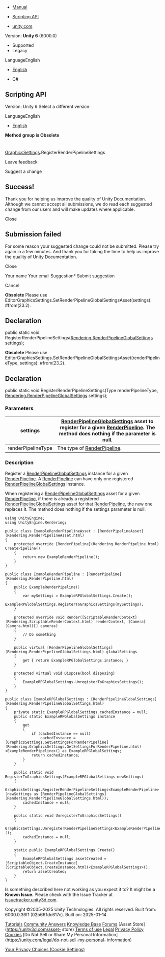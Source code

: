 [ ]()

  * [Manual](../Manual/index.html)
  * [Scripting API](../ScriptReference/index.html)

  * [unity.com](https://unity.com/)

Version: **Unity 6** (6000.0)

  * Supported
  * Legacy

LanguageEnglish

  * [English]()

  * C#

[ ](https://docs.unity3d.com)

## Scripting API

Version: Unity 6 Select a different version

LanguageEnglish

  * [English]()

**Method group is Obsolete**  

#
[GraphicsSettings](Rendering.GraphicsSettings.html).RegisterRenderPipelineSettings

Leave feedback

Suggest a change

## Success!

Thank you for helping us improve the quality of Unity Documentation. Although
we cannot accept all submissions, we do read each suggested change from our
users and will make updates where applicable.

Close

## Submission failed

For some reason your suggested change could not be submitted. Please <a>try
again</a> in a few minutes. And thank you for taking the time to help us
improve the quality of Unity Documentation.

Close

Your name Your email Suggestion* Submit suggestion

Cancel

[ ]()

**Obsolete** Please use
EditorGraphicsSettings.SetRenderPipelineGlobalSettingsAsset<TRenderPipelineType>(settings).
#from(23.2).

## Declaration

public static void
RegisterRenderPipelineSettings([Rendering.RenderPipelineGlobalSettings](Rendering.RenderPipelineGlobalSettings.html)
settings);

**Obsolete** Please use
EditorGraphicsSettings.SetRenderPipelineGlobalSettingsAsset(renderPipelineType,
settings). #from(23.2).

## Declaration

public static void RegisterRenderPipelineSettings(Type renderPipelineType,
[Rendering.RenderPipelineGlobalSettings](Rendering.RenderPipelineGlobalSettings.html)
settings);

### Parameters

settings |  [RenderPipelineGlobalSettings](Rendering.RenderPipelineGlobalSettings.html) asset to register for a given [RenderPipeline](Rendering.RenderPipeline.html). The method does nothing if the parameter is null.  
---|---  
renderPipelineType | The type of [RenderPipeline](Rendering.RenderPipeline.html).  
  
### Description

Register a
[RenderPipelineGlobalSettings](Rendering.RenderPipelineGlobalSettings.html)
instance for a given [RenderPipeline](Rendering.RenderPipeline.html). A
[RenderPipeline](Rendering.RenderPipeline.html) can have only one registered
[RenderPipelineGlobalSettings](Rendering.RenderPipelineGlobalSettings.html)
instance.

When registering a
[RenderPipelineGlobalSettings](Rendering.RenderPipelineGlobalSettings.html)
asset for a given [RenderPipeline](Rendering.RenderPipeline.html), if there is
already a registered
[RenderPipelineGlobalSettings](Rendering.RenderPipelineGlobalSettings.html)
asset for that [RenderPipeline](Rendering.RenderPipeline.html), the new one
replaces it. The method does nothing if the settings parameter is null.

    
    
    using UnityEngine;
    using UnityEngine.Rendering;  
      
    public class ExampleRenderPipelineAsset : [RenderPipelineAsset](Rendering.RenderPipelineAsset.html)
    {
        protected override [RenderPipeline](Rendering.RenderPipeline.html) CreatePipeline()
        {
            return new ExampleRenderPipeline();
        }
    }  
      
    public class ExampleRenderPipeline : [RenderPipeline](Rendering.RenderPipeline.html)
    {
        public ExampleRenderPipeline()
        {
            var mySettings = ExampleRPGlobalSettings.Create();
            ExampleRPGlobalSettings.RegisterToGraphicsSettings(mySettings);
        }  
      
        protected override void Render([ScriptableRenderContext](Rendering.ScriptableRenderContext.html) renderContext, [Camera](Camera.html)[] cameras)
        {
            // Do something
        }  
      
        public virtual [RenderPipelineGlobalSettings](Rendering.RenderPipelineGlobalSettings.html) globalSettings
        {
            get { return ExampleRPGlobalSettings.instance; }
        }  
      
        protected virtual void Dispose(bool disposing)
        {
            ExampleRPGlobalSettings.UnregisterToGraphicsSettings();
        }
    }  
      
    public class ExampleRPGlobalSettings : [RenderPipelineGlobalSettings](Rendering.RenderPipelineGlobalSettings.html)
    {
        private static ExampleRPGlobalSettings cachedInstance = null;
        public static ExampleRPGlobalSettings instance
        {
            get
            {
                if (cachedInstance == null)
                    cachedInstance = [GraphicsSettings.GetSettingsForRenderPipeline](Rendering.GraphicsSettings.GetSettingsForRenderPipeline.html)<ExampleRenderPipeline>() as ExampleRPGlobalSettings;
                return cachedInstance;
            }
        }  
      
        public static void RegisterToGraphicsSettings(ExampleRPGlobalSettings newSettings)
        {
            GraphicsSettings.RegisterRenderPipelineSettings<ExampleRenderPipeline>(newSettings as [RenderPipelineGlobalSettings](Rendering.RenderPipelineGlobalSettings.html));
            cachedInstance = null;
        }  
      
        public static void UnregisterToGraphicsSettings()
        {
            GraphicsSettings.UnregisterRenderPipelineSettings<ExampleRenderPipeline>();
            cachedInstance = null;
        }  
      
        static public ExampleRPGlobalSettings Create()
        {
            ExampleRPGlobalSettings assetCreated = [ScriptableObject.CreateInstance](ScriptableObject.CreateInstance.html)<ExampleRPGlobalSettings>();
            return assetCreated;
        }
    }
    

Is something described here not working as you expect it to? It might be a
**Known Issue**. Please check with the Issue Tracker at
[issuetracker.unity3d.com](https://issuetracker.unity3d.com).

Copyright ©2005-2025 Unity Technologies. All rights reserved. Built from:
6000.0.36f1 (02b661dc617c). Built on: 2025-01-14.

[Tutorials](https://unity3d.com/learn) [Community
Answers](https://answers.unity3d.com) [Knowledge
Base](https://support.unity3d.com/hc/en-us)
[Forums](https://forum.unity3d.com) [Asset Store](https://unity3d.com/asset-
store) [Terms of use](https://docs.unity3d.com/Manual/TermsOfUse.html)
[Legal](https://unity.com/legal) [Privacy
Policy](https://unity.com/legal/privacy-policy)
[Cookies](https://unity.com/legal/cookie-policy) [Do Not Sell or Share My
Personal Information](https://unity.com/legal/do-not-sell-my-personal-
information)

[Your Privacy Choices (Cookie Settings)](javascript:void\(0\);)


